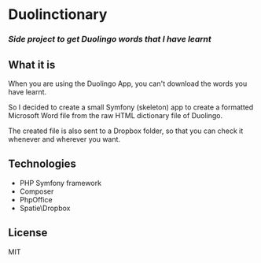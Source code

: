 # Duolinctionary
### _Side project to get Duolingo words that I have learnt_

## What it is
When you are using the Duolingo App, you can't download the words you have learnt.

So I decided to create a small Symfony (skeleton) app to create a formatted Microsoft Word file from the raw HTML dictionary file of Duolingo.

The created file is also sent to a Dropbox folder, so that you can check it whenever and wherever you want.

## Technologies
- PHP Symfony framework
- Composer
- PhpOffice
- Spatie\Dropbox

## License
MIT
